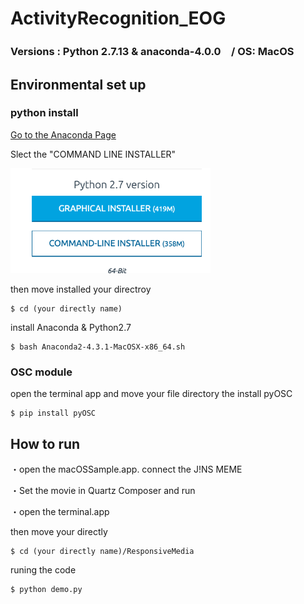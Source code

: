 # ActivityRecognition_EOG

### Versions : Python 2.7.13 & anaconda-4.0.0　/ OS: MacOS

## Environmental set up
### python install
<a href="https://www.continuum.io/downloads">Go to the Anaconda Page</a>

Slect the "COMMAND LINE INSTALLER"

<img src="./images/fig1.png" width="320px">

then move installed your directroy 
```
$ cd (your directly name)
```

install Anaconda & Python2.7
```
$ bash Anaconda2-4.3.1-MacOSX-x86_64.sh 
```

### OSC module
open the terminal app and move your file directory the install pyOSC 

```
$ pip install pyOSC
```

## How to run
・open the macOSSample.app. connect the J!NS MEME


・Set the movie in Quartz Composer and run


・open the terminal.app


then move your directly

```
$ cd (your directly name)/ResponsiveMedia
```
runing the code

```
$ python demo.py
```